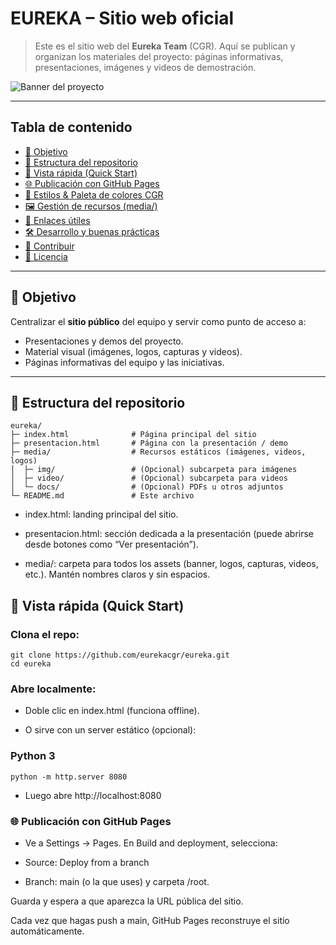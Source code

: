 # EUREKA – Sitio web oficial

> Este es el sitio web del **Eureka Team** (CGR). Aquí se publican y organizan los materiales del proyecto: páginas informativas, presentaciones, imágenes y videos de demostración.

![Banner del proyecto](media/banner_eureka.png "Coloca aquí un banner opcional (1920×480)")

---

## Tabla de contenido
- [🌟 Objetivo](#-objetivo)
- [📁 Estructura del repositorio](#-estructura-del-repositorio)
- [🚀 Vista rápida (Quick Start)](#-vista-rápida-quick-start)
- [🌐 Publicación con GitHub Pages](#-publicación-con-github-pages)
- [🎨 Estilos & Paleta de colores CGR](#-estilos--paleta-de-colores-cgr)
- [🖼️ Gestión de recursos (media/)](#️-gestión-de-recursos-media)
- [🔗 Enlaces útiles](#-enlaces-útiles)
- [🛠️ Desarrollo y buenas prácticas](#️-desarrollo-y-buenas-prácticas)
- [🤝 Contribuir](#-contribuir)
- [📄 Licencia](#-licencia)

---

## 🌟 Objetivo
Centralizar el **sitio público** del equipo y servir como punto de acceso a:
- Presentaciones y demos del proyecto.
- Material visual (imágenes, logos, capturas y videos).
- Páginas informativas del equipo y las iniciativas.

---

## 📁 Estructura del repositorio

```
eureka/
├─ index.html              # Página principal del sitio
├─ presentacion.html       # Página con la presentación / demo
├─ media/                  # Recursos estáticos (imágenes, videos, logos)
│  ├─ img/                 # (Opcional) subcarpeta para imágenes
│  ├─ video/               # (Opcional) subcarpeta para videos
│  └─ docs/                # (Opcional) PDFs u otros adjuntos
└─ README.md               # Este archivo
```

- index.html: landing principal del sitio.

- presentacion.html: sección dedicada a la presentación (puede abrirse desde botones como “Ver presentación”).

- media/: carpeta para todos los assets (banner, logos, capturas, videos, etc.). Mantén nombres claros y sin espacios.

## 🚀 Vista rápida (Quick Start)

### Clona el repo:
```
git clone https://github.com/eurekacgr/eureka.git
cd eureka
```

### Abre localmente:

- Doble clic en index.html (funciona offline).

- O sirve con un server estático (opcional):

### Python 3
```
python -m http.server 8080
```
- Luego abre http://localhost:8080

### 🌐 Publicación con GitHub Pages

- Ve a Settings → Pages. En Build and deployment, selecciona:

- Source: Deploy from a branch

- Branch: main (o la que uses) y carpeta /root.

Guarda y espera a que aparezca la URL pública del sitio.

Cada vez que hagas push a main, GitHub Pages reconstruye el sitio automáticamente.
